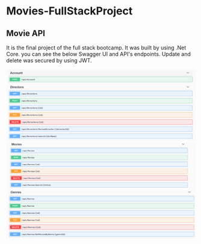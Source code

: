 # Movies-FullStackProject

## Movie API

It is the final project of the full stack bootcamp. It was built by using .Net Core. you can see the below Swagger UI and API's endpoints.
Update and delete was secured by using JWT. 

<img src="api_img/director.PNG" />
<img src="api_img/movies.PNG" />
<img src="api_img/genre.PNG" />

